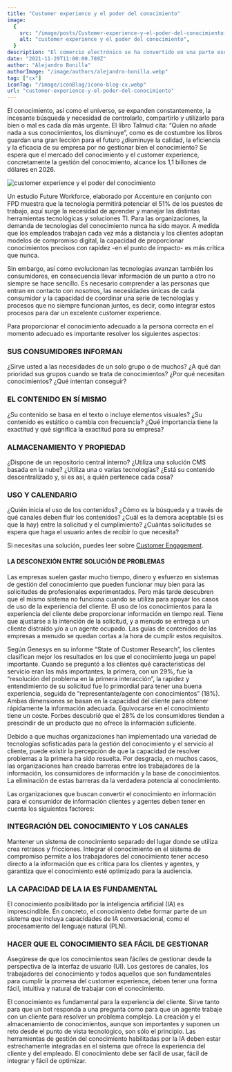 ```yaml
---
title: "Customer experience y el poder del conocimiento"
image:
  {
    src: "/image/posts/Customer-experience-y-el-poder-del-conocimiento-1024x576.webp",
    alt: "customer experience y el poder del conocimiento",
  }
description: "El comercio electrónico se ha convertido en una parte esencial de la vida cotidiana, y optimizar la experiencia del cliente en tu tienda en línea es crucial para el éxito. En un mercado que mueve miles de millones de dólares y con un número creciente de consumidores, la importancia de brindar un excelente Customer Experience no puede ser subestimada. Este artículo se enfoca en ofrecer valiosas estrategias para mejorar la Experiencia del Cliente en tu ecommerce, destacando su importancia y proporcionando consejos prácticos para diferenciarte de la competencia."
date: "2021-11-29T11:00:00.789Z"
author: "Alejandro Bonilla"
authorImage: "/image/authors/alejandro-bonilla.webp"
tag: ["cx"]
iconTag: "/image/iconBlog/icono-blog-cx.webp"
url: "customer-experience-y-el-poder-del-conocimiento"
---
```


El conocimiento, así como el universo, se expanden constantemente, la incesante búsqueda y necesidad de controlarlo, compartirlo y utilizarlo para bien o mal es cada día más urgente. El libro Talmud cita: “Quien no añade nada a sus conocimientos, los disminuye”, como es de costumbre los libros guardan una gran lección para el futuro ¿disminuye la calidad, la eficiencia y la eficacia de su empresa por no gestionar bien el conocimiento? Se espera que el mercado del conocimiento y el customer experience, concretamente la gestión del conocimiento, alcance los 1,1 billones de dólares en 2026.

![customer experience y el poder del conocimiento](/image/posts/Customer-experience-y-el-poder-del-conocimiento-1024x576.webp)

Un estudio Future Workforce, elaborado por Accenture en conjunto con FPD muestra que la tecnología permitirá potenciar el 51% de los puestos de trabajo, aquí surge la necesidad de aprender y manejar las distintas herramientas tecnológicas y soluciones TI.  Para las organizaciones, la demanda de tecnologías del conocimiento nunca ha sido mayor. A medida que los empleados trabajan cada vez más a distancia y los clientes adoptan modelos de compromiso digital, la capacidad de proporcionar conocimientos precisos con rapidez -en el punto de impacto- es más crítica que nunca.

Sin embargo, así como evolucionan las tecnologías avanzan también los consumidores, en consecuencia llevar información de un punto a otro no siempre se hace sencillo. Es necesario comprender a las personas que entran en contacto con nosotros, las necesidades únicas de cada consumidor y la capacidad de coordinar una serie de tecnologías y procesos que no siempre funcionan juntos, es decir, como integrar estos procesos para dar un excelente customer experience.

Para proporcionar el conocimiento adecuado a la persona correcta en el momento adecuado es importante resolver los siguientes aspectos:

### SUS CONSUMIDORES INFORMAN
¿Sirve usted a las necesidades de un solo grupo o de muchos? ¿A qué dan prioridad sus grupos cuando se trata de conocimientos? ¿Por qué necesitan conocimientos? ¿Qué intentan conseguir?

### EL CONTENIDO EN SÍ MISMO
¿Su contenido se basa en el texto o incluye elementos visuales? ¿Su contenido es estático o cambia con frecuencia? ¿Qué importancia tiene la exactitud y qué significa la exactitud para su empresa?

### ALMACENAMIENTO Y PROPIEDAD
¿Dispone de un repositorio central interno? ¿Utiliza una solución CMS basada en la nube? ¿Utiliza una o varias tecnologías? ¿Está su contenido descentralizado y, si es así, a quién pertenece cada cosa?

### USO Y CALENDARIO
¿Quién inicia el uso de los contenidos? ¿Cómo es la búsqueda y a través de qué canales deben fluir los contenidos? ¿Cuál es la demora aceptable (si es que la hay) entre la solicitud y el cumplimiento? ¿Cuántas solicitudes se espera que haga el usuario antes de recibir lo que necesita?

Si necesitas una solución, puedes leer sobre [Customer Engagement](/expereiencia-del-cliene).

#### LA DESCONEXIÓN ENTRE SOLUCIÓN DE PROBLEMAS
Las empresas suelen gastar mucho tiempo, dinero y esfuerzo en sistemas de gestión del conocimiento que pueden funcionar muy bien para las solicitudes de profesionales experimentados. Pero más tarde descubren que el mismo sistema no funciona cuando se utiliza para apoyar los casos de uso de la experiencia del cliente. El uso de los conocimientos para la experiencia del cliente debe proporcionar información en tiempo real. Tiene que ajustarse a la intención de la solicitud, y a menudo se entrega a un cliente distraído y/o a un agente ocupado.  Las guías de contenidos de las empresas a menudo se quedan cortas a la hora de cumplir estos requisitos.

Según Genesys en su informe “State of Customer Research”, los clientes clasifican mejor los resultados en los que el conocimiento juega un papel importante. Cuando se preguntó a los clientes qué características del servicio eran las más importantes, la primera, con un 29%, fue la “resolución del problema en la primera interacción”, la rapidez y entendimiento de su solicitud fue lo primordial para tener una buena experiencia, seguida de “representante/agente con conocimientos” (18%). Ambas dimensiones se basan en la capacidad del cliente para obtener rápidamente la información adecuada. Equivocarse en el conocimiento tiene un coste. Forbes descubrió que el 28% de los consumidores tienden a prescindir de un producto que no ofrece la información suficiente.

Debido a que muchas organizaciones han implementado una variedad de tecnologías sofisticadas para la gestión del conocimiento y el servicio al cliente, puede existir la percepción de que la capacidad de resolver problemas a la primera ha sido resuelta. Por desgracia, en muchos casos, las organizaciones han creado barreras entre los trabajadores de la información, los consumidores de información y la base de conocimientos. La eliminación de estas barreras da la verdadera potencia al conocimiento.

Las organizaciones que buscan convertir el conocimiento en información para el consumidor de información  clientes y agentes deben tener en cuenta los siguientes factores:

### INTEGRACIÓN DEL CONOCIMIENTO Y LOS CANALES
Mantener un sistema de conocimiento separado del lugar donde se utiliza crea retrasos y fricciones. Integrar el conocimiento en el sistema de compromiso permite a los trabajadores del conocimiento tener acceso directo a la información que es crítica para los clientes y agentes, y garantiza que el conocimiento esté optimizado para la audiencia.

### LA CAPACIDAD DE LA IA ES FUNDAMENTAL
El conocimiento posibilitado por la inteligencia artificial (IA) es imprescindible. En concreto, el conocimiento debe formar parte de un sistema que incluya capacidades de IA conversacional, como el procesamiento del lenguaje natural (PLN).

### HACER QUE EL CONOCIMIENTO SEA FÁCIL DE GESTIONAR
Asegúrese de que los conocimientos sean fáciles de gestionar desde la perspectiva de la interfaz de usuario (UI). Los gestores de canales, los trabajadores del conocimiento y todos aquellos que son fundamentales para cumplir la promesa del customer experience, deben tener una forma fácil, intuitiva y natural de trabajar con el conocimiento.

El conocimiento es fundamental para la experiencia del cliente. Sirve tanto para que un bot responda a una pregunta como para que un agente trabaje con un cliente para resolver un problema complejo. La creación y el almacenamiento de conocimientos, aunque son importantes y suponen un reto desde el punto de vista tecnológico, son sólo el principio. Las herramientas de gestión del conocimiento habilitadas por la IA deben estar estrechamente integradas en el sistema que ofrece la experiencia del cliente y del empleado. El conocimiento debe ser fácil de usar, fácil de integrar y fácil de optimizar.